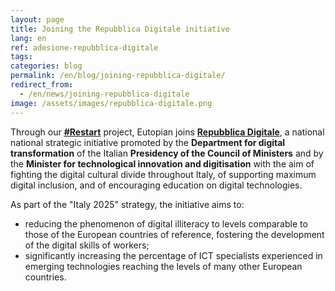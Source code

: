 ```yaml
---
layout: page
title: Joining the Repubblica Digitale initiative
lang: en
ref: adesione-repubblica-digitale
tags:
categories: blog
permalink: /en/blog/joining-repubblica-digitale/
redirect_from:
  - /en/news/joining-repubblica-digitale
image: /assets/images/repubblica-digitale.png
---
```


Through our [**#Restart**](/en/restart/project) project, Eutopian joins
[**Repubblica Digitale**](https://innovazione.gov.it/it/repubblica-digitale/),
a national national strategic initiative promoted by the **Department for
digital transformation** of the Italian **Presidency of the Council of
Ministers** and by the **Minister for technological innovation and
digitisation** with the aim of fighting the digital cultural divide throughout
Italy, of supporting maximum digital inclusion, and of encouraging education on
digital technologies.

As part of the "Italy 2025" strategy, the initiative aims to:

* reducing the phenomenon of digital illiteracy to levels comparable to those
  of the European countries of reference, fostering the development of the
  digital skills of workers;
* significantly increasing the percentage of ICT specialists experienced in
  emerging technologies reaching the levels of many other European countries.
